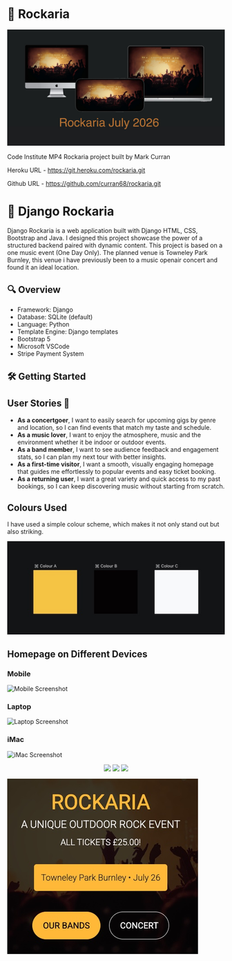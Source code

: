 # 🎸 Rockaria 

![Homepage on Multiple Devices](media/header.jpg)


Code Institute MP4 Rockaria project built by Mark Curran

Heroku URL - https://git.heroku.com/rockaria.git   

Github URL - https://github.com/curran68/rockaria.git




# 🎸 Django Rockaria

Django Rockaria is a web application built with Django HTML, CSS, Bootstrap and Java. I designed this project showcase the power of a structured backend paired with dynamic content. This project is based on a one music event (One Day Only).
The planned venue is Towneley Park Burnley, this venue i have previously been to a music openair concert and found it an ideal location.  

## 🔍 Overview

- Framework: Django
- Database: SQLite (default)
- Language: Python
- Template Engine: Django templates
- Bootstrap 5
- Microsoft VSCode
- Stripe Payment System


## 🛠️ Getting Started

## User Stories 🎯

- **As a concertgoer**, I want to easily search for upcoming gigs by genre and location, so I can find events that match my taste and schedule.
- **As a music lover**, I want to enjoy the atmosphere, music and the environment whether it be indoor or outdoor events.
- **As a band member**, I want to see audience feedback and engagement stats, so I can plan my next tour with better insights.
- **As a first-time visitor**, I want a smooth, visually engaging homepage that guides me effortlessly to popular events and easy ticket booking.
- **As a returning user**, I want a great variety and quick access to my past bookings, so I can keep discovering music without starting from scratch.

## Colours Used

I have used a simple colour scheme, which makes it not only stand out but also striking.

![Project Screenshot](media/colours.jpg)




## Homepage on Different Devices

### Mobile
![Mobile Screenshot](assets/home-mobile.png)

### Laptop
![Laptop Screenshot](assets/home-laptop.png)

### iMac
![iMac Screenshot](assets/home-imac.png)


<p align="center">
  <img src="assets/home-mobile.png" width="200"/>
  <img src="assets/home-laptop.png" width="300"/>
  <img src="assets/home-imac.png" width="300"/>
</p>





![Project Screenshot](media/screenshot.jpg)